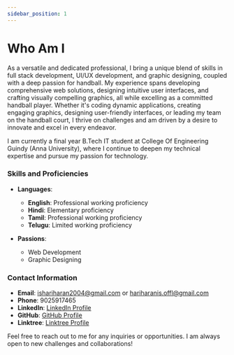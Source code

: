```yaml
---
sidebar_position: 1
---
```


# Who Am I

As a versatile and dedicated professional, I bring a unique blend of skills in full stack development, UI/UX development, and graphic designing, coupled with a deep passion for handball. My experience spans developing comprehensive web solutions, designing intuitive user interfaces, and crafting visually compelling graphics, all while excelling as a committed handball player. Whether it's coding dynamic applications, creating engaging graphics, designing user-friendly interfaces, or leading my team on the handball court, I thrive on challenges and am driven by a desire to innovate and excel in every endeavor.

I am currently a final year B.Tech IT student at College Of Engineering Guindy (Anna University), where I continue to deepen my technical expertise and pursue my passion for technology.

### Skills and Proficiencies

- **Languages**:
  - **English**: Professional working proficiency
  - **Hindi**: Elementary proficiency
  - **Tamil**: Professional working proficiency
  - **Telugu**: Limited working proficiency

- **Passions**:
  - Web Development
  - Graphic Designing

### Contact Information

- **Email**: [ishariharan2004@gmail.com](mailto:ishariharan2004@gmail.com) or [hariharanis.offl@gmail.com](mailto:hariharanis.offl@gmail.com)
- **Phone**: 9025917465
- **LinkedIn**: [LinkedIn Profile](https://www.linkedin.com/in/hariharan-i-s-85aa10246/)
- **GitHub**: [GitHub Profile](https://github.com/ISHariharan)
- **Linktree**: [Linktree Profile](https://linktr.ee/hariharanis)

Feel free to reach out to me for any inquiries or opportunities. I am always open to new challenges and collaborations!



